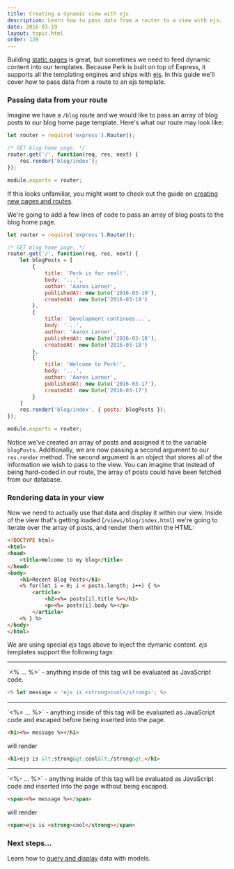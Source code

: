 ```yaml
---
title: Creating a dynamic view with ejs
description: Learn how to pass data from a router to a view with ejs.
date: 2016-03-19
layout: topic.html
order: 120
---
```


Building [static pages](/v1/guides/creating-a-static-home-page.html) is great, but sometimes we need to feed dynamic content into our templates. Because Perk is built on top of Express, it supports all the templating engines and ships with [ejs](http://www.embeddedjs.com/). In this guide we'll cover how to pass data from a route to an ejs template.

### Passing data from your route

Imagine we have a `/blog` route and we would like to pass an array of blog posts to our blog home page template. Here's what our route may look like:

```js
let router = require('express').Router();

/* GET blog home page. */
router.get('/', function(req, res, next) {
	res.render('blog/index');
});

module.exports = router;
```

If this looks unfamiliar, you might want to check out the guide on [creating new pages and routes](/v1/guides/creating-new-pages-and-routes.html).

We're going to add a few lines of code to pass an array of blog posts to the blog home page.

```js
let router = require('express').Router();

/* GET blog home page. */
router.get('/', function(req, res, next) {
	let blogPosts = [
		{
			title: 'Perk is for real!',
			body: '...',
			author: 'Aaron Larner',
			publishedAt: new Date('2016-03-19'),
			createdAt: new Date('2016-03-19')
		},
		{
			title: 'Development continues...',
			body: '...',
			author: 'Aaron Larner',
			publishedAt: new Date('2016-03-18'),
			createdAt: new Date('2016-03-18')
		},
		{
			title: 'Welcome to Perk!',
			body: '...',
			author: 'Aaron Larner',
			publishedAt: new Date('2016-03-17'),
			createdAt: new Date('2016-03-17')
		}
	]
	res.render('blog/index', { posts: blogPosts });
});

module.exports = router;
```

Notice we've created an array of posts and assigned it to the variable `blogPosts`. Additionally, we are now passing a second argument to our `res.render` method. The second argument is an object that stores all of the information we wish to pass to the view. You can imagine that instead of being hard-coded in our route, the array of posts could have been fetched from our database.

### Rendering data in your view

Now we need to actually use that data and display it within our view. Inside of the view that's getting loaded (`/views/blog/index.html`) we're going to iterate over the array of posts, and render them within the HTML:

```html
<!DOCTYPE html>
<html>
<head>
	<title>Welcome to my blog</title>
</head>
<body>
	<h1>Recent Blog Posts</h1>
	<% for(let i = 0; i < posts.length; i++) { %>
		<article>
			<h2><%= posts[i].title %></h1>
			<p><%= posts[i].body %></p>
		</article>
	<% } %>
</body>
</html>
```

We are using special *ejs* tags above to inject the dymanic content. *ejs* templates support the following tags:

<hr>
`<% ... %>` - anything inside of this tag will be evaluated as JavaScript code.

```js
<% let message = 'ejs is <strong>cool</strong>'; %>
```
<hr>
`<%= ... %>` - anything inside of this tag will be evaluated as JavaScript code and escaped before being inserted into the page.

```html
<h1><%= message %></h1>
```
will render
```html
<h1>ejs is &lt;strong&gt;cool&lt;/strong&gt;</h1>
```
<hr>
`<%- ... %>` - anything inside of this tag will be evaluated as JavaScript code and inserted into the page without being escaped.

```html
<span><%= message %></span>
```
will render
```html
<span>ejs is <strong>cool</strong></span>
```

### Next steps...

Learn how to [query and display](/v1/guides/querying-and-displaying-data-with-models.html) data with models.
